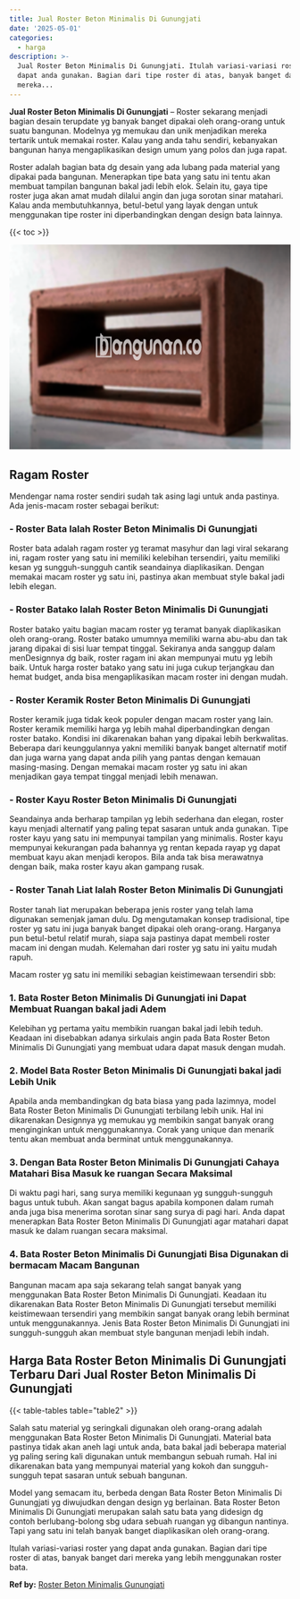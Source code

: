 ```yaml
---
title: Jual Roster Beton Minimalis Di Gunungjati
date: '2025-05-01'
categories:
  - harga
description: >-
  Jual Roster Beton Minimalis Di Gunungjati. Itulah variasi-variasi roster yang
  dapat anda gunakan. Bagian dari tipe roster di atas, banyak banget dari
  mereka...
---
```


**Jual Roster Beton Minimalis Di Gunungjati** – Roster sekarang menjadi bagian desain terupdate yg banyak banget dipakai oleh orang-orang untuk suatu bangunan. Modelnya yg memukau dan unik menjadikan mereka tertarik untuk memakai roster. Kalau yang anda tahu sendiri, kebanyakan bangunan hanya mengaplikasikan design umum yang polos dan juga rapat.

Roster adalah bagian bata dg desain yang ada lubang pada material yang dipakai pada bangunan. Menerapkan tipe bata yang satu ini tentu akan membuat tampilan bangunan bakal jadi lebih elok. Selain itu, gaya tipe roster juga akan amat mudah dilalui angin dan juga sorotan sinar matahari. Kalau anda membutuhkannya, betul-betul yang layak dengan untuk menggunakan tipe roster ini diperbandingkan dengan design bata lainnya.

{{< toc >}}

![Jual Roster Beton Minimalis Di Gunungjati](/images/bata-roster-minimalis-39.png)

## Ragam Roster

Mendengar nama roster sendiri sudah tak asing lagi untuk anda pastinya. Ada jenis-macam roster sebagai berikut:

### \- Roster Bata Ialah Roster Beton Minimalis Di Gunungjati

Roster bata adalah ragam roster yg teramat masyhur dan lagi viral sekarang ini, ragam roster yang satu ini memiliki kelebihan tersendiri, yaitu memiliki kesan yg sungguh-sungguh cantik seandainya diaplikasikan. Dengan memakai macam roster yg satu ini, pastinya akan membuat style bakal jadi lebih elegan.

### \- Roster Batako Ialah Roster Beton Minimalis Di Gunungjati

Roster batako yaitu bagian macam roster yg teramat banyak diaplikasikan oleh orang-orang. Roster batako umumnya memiliki warna abu-abu dan tak jarang dipakai di sisi luar tempat tinggal. Sekiranya anda sanggup dalam menDesignnya dg baik, roster ragam ini akan mempunyai mutu yg lebih baik. Untuk harga roster batako yang satu ini juga cukup terjangkau dan hemat budget, anda bisa mengaplikasikan macam roster ini dengan mudah.

### \- Roster Keramik Roster Beton Minimalis Di Gunungjati

Roster keramik juga tidak keok populer dengan macam roster yang lain. Roster keramik memiliki harga yg lebih mahal diperbandingkan dengan roster batako. Kondisi ini dikarenakan bahan yang dipakai lebih berkwalitas. Beberapa dari keunggulannya yakni memiliki banyak banget alternatif motif dan juga warna yang dapat anda pilih yang pantas dengan kemauan masing-masing. Dengan memakai macam roster yg satu ini akan menjadikan gaya tempat tinggal menjadi lebih menawan.

### \- Roster Kayu Roster Beton Minimalis Di Gunungjati

Seandainya anda berharap tampilan yg lebih sederhana dan elegan, roster kayu menjadi alternatif yang paling tepat sasaran untuk anda gunakan. Tipe roster kayu yang satu ini mempunyai tampilan yang minimalis. Roster kayu mempunyai kekurangan pada bahannya yg rentan kepada rayap yg dapat membuat kayu akan menjadi keropos. Bila anda tak bisa merawatnya dengan baik, maka roster kayu akan gampang rusak.

### \- Roster Tanah Liat Ialah Roster Beton Minimalis Di Gunungjati

Roster tanah liat merupakan beberapa jenis roster yang telah lama digunakan semenjak jaman dulu. Dg mengutamakan konsep tradisional, tipe roster yg satu ini juga banyak banget dipakai oleh orang-orang. Harganya pun betul-betul relatif murah, siapa saja pastinya dapat membeli roster macam ini dengan mudah. Kelemahan dari roster yg satu ini yaitu mudah rapuh.

Macam roster yg satu ini memiliki sebagian keistimewaan tersendiri sbb:

### 1\. Bata Roster Beton Minimalis Di Gunungjati ini Dapat Membuat Ruangan bakal jadi Adem

Kelebihan yg pertama yaitu membikin ruangan bakal jadi lebih teduh. Keadaan ini disebabkan adanya sirkulais angin pada Bata Roster Beton Minimalis Di Gunungjati yang membuat udara dapat masuk dengan mudah.

### 2\. Model Bata Roster Beton Minimalis Di Gunungjati bakal jadi Lebih Unik

Apabila anda membandingkan dg bata biasa yang pada lazimnya, model Bata Roster Beton Minimalis Di Gunungjati terbilang lebih unik. Hal ini dikarenakan Designnya yg memukau yg membikin sangat banyak orang menginginkan untuk menggunakannya. Corak yang unique dan menarik tentu akan membuat anda berminat untuk menggunakannya.

### 3\. Dengan Bata Roster Beton Minimalis Di Gunungjati Cahaya Matahari Bisa Masuk ke ruangan Secara Maksimal

Di waktu pagi hari, sang surya memiliki kegunaan yg sungguh-sungguh bagus untuk tubuh. Akan sangat bagus apabila komponen dalam rumah anda juga bisa menerima sorotan sinar sang surya di pagi hari. Anda dapat menerapkan Bata Roster Beton Minimalis Di Gunungjati agar matahari dapat masuk ke dalam ruangan secara maksimal.

### 4\. Bata Roster Beton Minimalis Di Gunungjati Bisa Digunakan di bermacam Macam Bangunan

Bangunan macam apa saja sekarang telah sangat banyak yang menggunakan Bata Roster Beton Minimalis Di Gunungjati. Keadaan itu dikarenakan Bata Roster Beton Minimalis Di Gunungjati tersebut memiliki keistimewaan tersendiri yang membikin sangat banyak orang lebih berminat untuk menggunakannya. Jenis Bata Roster Beton Minimalis Di Gunungjati ini sungguh-sungguh akan membuat style bangunan menjadi lebih indah.

## Harga Bata Roster Beton Minimalis Di Gunungjati Terbaru Dari Jual Roster Beton Minimalis Di Gunungjati

{{< table-tables table="table2" >}}

Salah satu material yg seringkali digunakan oleh orang-orang adalah menggunakan Bata Roster Beton Minimalis Di Gunungjati. Material bata pastinya tidak akan aneh lagi untuk anda, bata bakal jadi beberapa material yg paling sering kali digunakan untuk membangun sebuah rumah. Hal ini dikarenakan bata yang mempunyai material yang kokoh dan sungguh-sungguh tepat sasaran untuk sebuah bangunan.

Model yang semacam itu, berbeda dengan Bata Roster Beton Minimalis Di Gunungjati yg diwujudkan dengan design yg berlainan. Bata Roster Beton Minimalis Di Gunungjati merupakan salah satu bata yang didesign dg contoh berlubang-bolong sbg udara sebuah ruangan yg dibangun nantinya. Tapi yang satu ini telah banyak banget diaplikasikan oleh orang-orang.

Itulah variasi-variasi roster yang dapat anda gunakan. Bagian dari tipe roster di atas, banyak banget dari mereka yang lebih menggunakan roster bata.

**Ref by:** [Roster Beton Minimalis Gunungjati](https://id.wikipedia.org/wiki/Roster)
